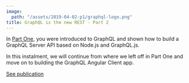 ```yaml
---
image:
  path: "/assets/2019-04-02-p1/graphql-logo.png"
title: GraphQL is the new REST - Part 2
---
```


In [Part One](https://www.bhaidar.dev/2019/03/graphql-is-the-new-rest-part1), you were introduced to GraphQL and shown how to build a GraphQL Server API based on Node.js and GraphQL.js.

In this instalment, we will continue from where we left off in Part One and move on to building the GraphQL Angular Client app.

[See publication](https://medium.com/@thisdotmedia/graphql-is-the-new-rest-part-2-56d6b63fa824)
